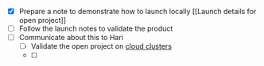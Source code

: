 - [x] Prepare a note to demonstrate how to launch locally [[Launch details for open project]]
- [ ] Follow the launch notes to validate the product
- [ ] Communicate about this to Hari
	- [ ] Validate the open project on [cloud clusters](https://www.cloudclusters.io/cloud/openproject/)
	- [ ] 